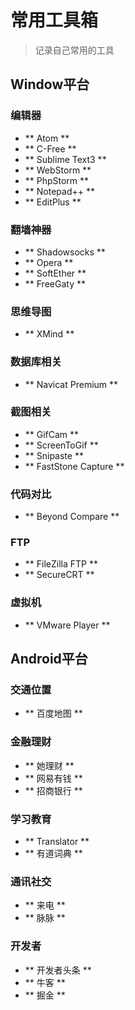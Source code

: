 # 常用工具箱

>记录自己常用的工具

## Window平台

### 编辑器
* ** Atom **
* ** C-Free **
* ** Sublime Text3 **
* ** WebStorm **
* ** PhpStorm **
* ** Notepad++ **
* ** EditPlus **

### 翻墙神器
* ** Shadowsocks **
* ** Opera **
* ** SoftEther **
* ** FreeGaty **

### 思维导图
* ** XMind **

### 数据库相关
* ** Navicat Premium **

### 截图相关
* ** GifCam **
* ** ScreenToGif **
* ** Snipaste **
* ** FastStone Capture **

### 代码对比
* ** Beyond Compare **

### FTP
* ** FileZilla FTP **
* ** SecureCRT **

### 虚拟机
* ** VMware Player **

## Android平台

### 交通位置
* ** 百度地图 **

### 金融理财
* ** 她理财 **
* ** 网易有钱 **
* ** 招商银行 **

### 学习教育
* ** Translator **
* ** 有道词典 **

### 通讯社交
* ** 来电 **
* ** 脉脉 **

### 开发者
* ** 开发者头条 **
* ** 牛客 **
* ** 掘金 **
